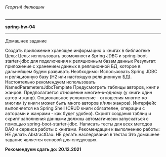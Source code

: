 ###### Георгий Филюшин

---

**spring-hw-04** 

---
Домашнее задание

Создать приложение хранящее информацию о книгах в библиотеке
Цель:
Цель: использовать возможности Spring JDBC и spring-boot-starter-jdbc для подключения к реляционным базам данных
Результат: приложение с хранением данных в реляционной БД, которое в дальнейшем будем развивать
Необходимо:
Использовать Spring JDBC и реляционную базу (H2 или настоящую реляционную БД). Настоятельно рекомендуем использовать NamedParametersJdbcTemplate
Предусмотреть таблицы авторов, книг и жанров.
Предполагается отношение многие-к-одному (у книги один автор и жанр). Опциональное усложнение - отношения многие-ко-многим (у книги может быть много авторов и/или жанров).
Интерфейс выполняется на Spring Shell (CRUD книги обязателен, операции с авторами и жанрами - как будет удобно).
Скрипт создания таблиц и скрипт заполнения данными должны автоматически запускаться с помощью spring-boot-starter-jdbc.
Написать тесты для всех методов DAO и сервиса работы с книгами.
Рекомендации к выполнению работы:
НЕ делать AbstractDao.
НЕ делать наследования в тестах
Это домашнее задание является основой для следующих.

**Рекомендуем сдать до: 20.12.2021**
